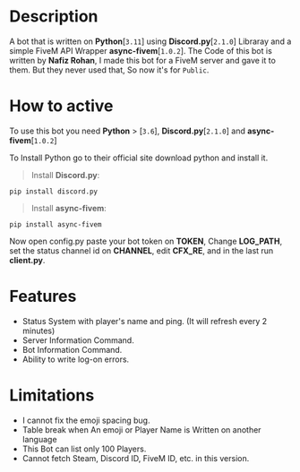 # Description

A bot that is written on **Python**[`3.11`] using **Discord.py**[`2.1.0`] Libraray and a simple FiveM API Wrapper **async-fivem**[`1.0.2`]. 
The Code of this bot is written by **Nafiz Rohan**, I made this bot for a FiveM server and gave it to them. But they never used that, So now it's for `Public`.

# How to active

To use this bot you need **Python** > [`3.6`], **Discord.py**[`2.1.0`] and **async-fivem**[`1.0.2`]

To Install Python go to their official site download python and install it.


> Install **Discord.py**:

```
pip install discord.py
```

> Install **async-fivem**:
```
pip install async-fivem
```

Now open config.py paste your bot token on **TOKEN**, Change **LOG_PATH**, set the status channel id on **CHANNEL**, edit **CFX_RE**, and in the last run **client.py**.

# Features

- Status System with player's name and ping. (It will refresh every 2 minutes)
- Server Information Command.
- Bot Information Command.
- Ability to write log-on errors.

# Limitations

- I cannot fix the emoji spacing bug.
- Table break when An emoji or Player Name is Written on another language
- This Bot can list only 100 Players.
- Cannot fetch Steam, Discord ID, FiveM ID, etc. in this version.
